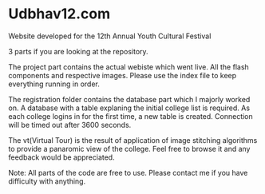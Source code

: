 Udbhav12.com
============

Website developed for the 12th Annual Youth Cultural Festival 

3 parts if you are looking at the repository. 

The project part contains the actual webiste which went live. All the flash components and respective images. Please use the index file to keep everything running in order.

The registration folder contains the database part which I majorly worked on. A database with a table explaning the initial college list is required. As each college logins in for the first time, a new table is created. Connection will be timed out after 3600 seconds.

The vt(Virtual Tour) is the result of application of image stitching algorithms to provide a panaromic view of the college. Feel free to browse it and any feedback would be appreciated. 


Note: All parts of the code are free to use. Please contact me if you have difficulty with anything. 
